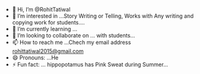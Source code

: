 - 👋 Hi, I’m @RohitTatiwal
- 👀 I’m interested in ...Story Writing or Telling, Works with Any writing and copying work for students.... 
- 🌱 I’m currently learning ...
- 💞️ I’m looking to collaborate on ... with students...
- 📫 How to reach me ...Chech my email address rohittatiwal2015@gmail.com
- 😄 Pronouns: ...He
- ⚡ Fun fact: ... hippopotamus has Pink Sweat during Summer...

<!---
RohitTatiwal/RohitTatiwal is a ✨ special ✨ repository because its `README.md` (this file) appears on your GitHub profile.
You can click the Preview link to take a look at your changes.
--->
